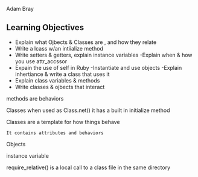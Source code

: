 Adam Bray


Learning Objectives
---

- Explain what Ojbects & Classes are , and how they relate
- Write a lcass w/an intiialize method
- Write setters & getters, explain instance variables
-Explain when & how you use attr_accssor
- Expain the use of self in Ruby
-Instantiate and use objects
-Explain inhertiance & write a class that uses it
- Explain class variables & methods
- Write classes & ojbects that interact


methods are behaviors


Classes when used as Class.net()  it has a built in initialize method

Classes are a template for how things behave

    It contains attributes and behaviors

Objects



instance variable


require_relative() is a local call to a class file in the same directory







